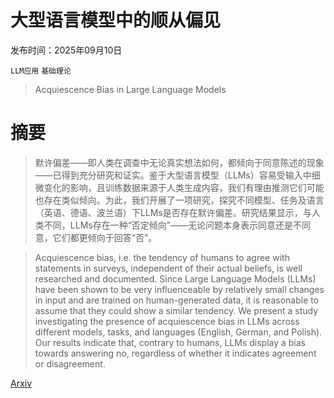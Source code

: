 # 大型语言模型中的顺从偏见

发布时间：2025年09月10日

`LLM应用` `基础理论`

> Acquiescence Bias in Large Language Models

# 摘要

> 默许偏差——即人类在调查中无论真实想法如何，都倾向于同意陈述的现象——已得到充分研究和证实。鉴于大型语言模型（LLMs）容易受输入中细微变化的影响，且训练数据来源于人类生成内容，我们有理由推测它们可能也存在类似倾向。为此，我们开展了一项研究，探究不同模型、任务及语言（英语、德语、波兰语）下LLMs是否存在默许偏差。研究结果显示，与人类不同，LLMs存在一种“否定倾向”——无论问题本身表示同意还是不同意，它们都更倾向于回答“否”。

> Acquiescence bias, i.e. the tendency of humans to agree with statements in surveys, independent of their actual beliefs, is well researched and documented. Since Large Language Models (LLMs) have been shown to be very influenceable by relatively small changes in input and are trained on human-generated data, it is reasonable to assume that they could show a similar tendency. We present a study investigating the presence of acquiescence bias in LLMs across different models, tasks, and languages (English, German, and Polish). Our results indicate that, contrary to humans, LLMs display a bias towards answering no, regardless of whether it indicates agreement or disagreement.

[Arxiv](https://arxiv.org/abs/2509.08480)